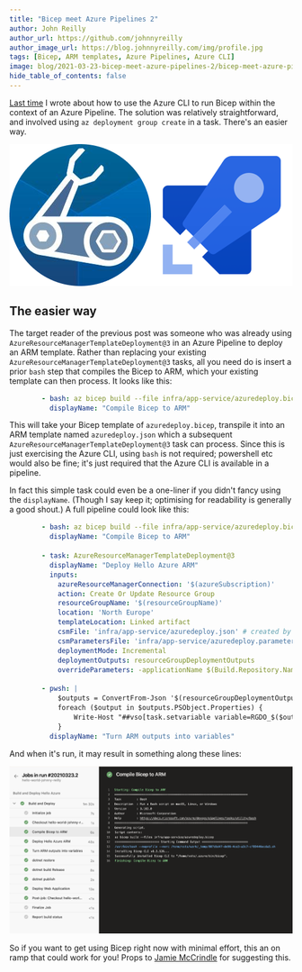 ```yaml
---
title: "Bicep meet Azure Pipelines 2"
author: John Reilly
author_url: https://github.com/johnnyreilly
author_image_url: https://blog.johnnyreilly.com/img/profile.jpg
tags: [Bicep, ARM templates, Azure Pipelines, Azure CLI]
image: blog/2021-03-23-bicep-meet-azure-pipelines-2/bicep-meet-azure-pipelines.png
hide_table_of_contents: false
---
```

[Last time](./2021-03-20-bicep-meet-azure-pipelines.md) I wrote about how to use the Azure CLI to run Bicep within the context of an Azure Pipeline. The solution was relatively straightforward, and involved using `az deployment group create` in a task. There's an easier way.

![Bicep meet Azure Pipelines](../static/blog/2021-03-23-bicep-meet-azure-pipelines-2/bicep-meet-azure-pipelines.png)

## The easier way

The target reader of the previous post was someone who was already using `AzureResourceManagerTemplateDeployment@3` in an Azure Pipeline to deploy an ARM template. Rather than replacing your existing `AzureResourceManagerTemplateDeployment@3` tasks, all you need do is insert a prior `bash` step that compiles the Bicep to ARM, which your existing template can then process. It looks like this:

```yml
        - bash: az bicep build --file infra/app-service/azuredeploy.bicep
          displayName: "Compile Bicep to ARM"
```

This will take your Bicep template of `azuredeploy.bicep`, transpile it into an ARM template named `azuredeploy.json` which a subsequent `AzureResourceManagerTemplateDeployment@3` task can process. Since this is just exercising the Azure CLI, using `bash` is not required; powershell etc would also be fine; it's just required that the Azure CLI is available in a pipeline.

In fact this simple task could even be a one-liner if you didn't fancy using the `displayName`. (Though I say keep it; optimising for readability is generally a good shout.) A full pipeline could look like this:

```yml
        - bash: az bicep build --file infra/app-service/azuredeploy.bicep
          displayName: "Compile Bicep to ARM"

        - task: AzureResourceManagerTemplateDeployment@3
          displayName: "Deploy Hello Azure ARM"
          inputs:
            azureResourceManagerConnection: '$(azureSubscription)'
            action: Create Or Update Resource Group
            resourceGroupName: '$(resourceGroupName)'
            location: 'North Europe'
            templateLocation: Linked artifact
            csmFile: 'infra/app-service/azuredeploy.json' # created by bash script
            csmParametersFile: 'infra/app-service/azuredeploy.parameters.json'
            deploymentMode: Incremental
            deploymentOutputs: resourceGroupDeploymentOutputs
            overrideParameters: -applicationName $(Build.Repository.Name)

        - pwsh: |
            $outputs = ConvertFrom-Json '$(resourceGroupDeploymentOutputs)'
            foreach ($output in $outputs.PSObject.Properties) {
                Write-Host "##vso[task.setvariable variable=RGDO_$($output.Name)]$($output.Value.value)"
            }
          displayName: "Turn ARM outputs into variables"
```

And when it's run, it may result in something along these lines:

![Bicep in an Azure Pipeline](../static/blog/2021-03-23-bicep-meet-azure-pipelines-2/azure-pipeline-with-bicep.png)

So if you want to get using Bicep right now with minimal effort, this an on ramp that could work for you! Props to [Jamie McCrindle](https://twitter.com/foldr) for suggesting this.
